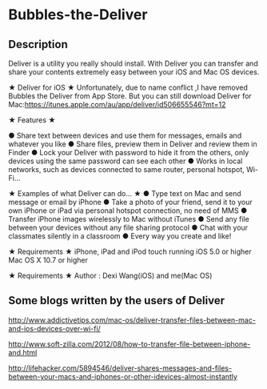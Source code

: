 Bubbles-the-Deliver
===================

## Description
Deliver is a utility you really should install. With Deliver you can transfer and share your contents extremely easy between your iOS and Mac OS devices. 

★ Deliver for iOS ★ 
Unfortunately, due to name conflict ,I have removed Bubbles the Deliver from App Store.
But you can still download Deliver for Mac:https://itunes.apple.com/au/app/deliver/id506655546?mt=12

★ Features ★ 

● Share text between devices and use them for messages, emails and whatever you like 
● Share files, preview them in Deliver and review them in Finder 
● Lock your Deliver with password to hide it from the others, only devices using the same password can see each other 
● Works in local networks, such as devices connected to same router, personal hotspot, Wi-Fi... 

★ Examples of what Deliver can do... ★ 
● Type text on Mac and send message or email by iPhone 
● Take a photo of your friend, send it to your own iPhone or iPad via personal hotspot connection, no need of MMS 
● Transfer iPhone images wirelessly to Mac without iTunes 
● Send any file between your devices without any file sharing protocol 
● Chat with your classmates silently in a classroom 
● Every way you create and like! 

★ Requirements ★ 
iPhone, iPad and iPod touch running iOS 5.0 or higher 
Mac OS X 10.7 or higher

★ Requirements ★ 
Author : Dexi Wang(iOS) and me(Mac OS)

## Some blogs written by the users of Deliver
http://www.addictivetips.com/mac-os/deliver-transfer-files-between-mac-and-ios-devices-over-wi-fi/

http://www.soft-zilla.com/2012/08/how-to-transfer-file-between-iphone-and.html

http://lifehacker.com/5894546/deliver-shares-messages-and-files-between-your-macs-and-iphones-or-other-idevices-almost-instantly
